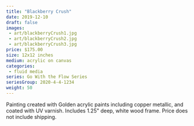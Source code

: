 ```yaml
---
title: "Blackberry Crush"
date: 2019-12-10
draft: false
images:
 - art/blackberryCrush1.jpg
 - art/blackberryCrush2.jpg
 - art/blackberryCrush3.jpg
price: $175.00
size: 12x12 inches
medium: acrylic on canvas
categories:
 - fluid media
series: Go With the Flow Series
seriesGroup: 2020-4-4-1234
weight: 50
---
```


Painting created with Golden acrylic paints including copper metallic, and coated with UV varnish. Includes 1.25" deep, white wood frame. Price does not include shipping.
